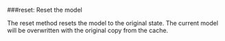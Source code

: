 ###reset: Reset the model

The reset method resets the model to the original state. The current model will be overwritten with the original copy from the cache.
